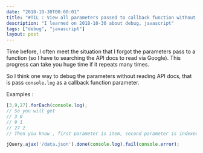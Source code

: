 ```yaml
---
date: "2018-10-30T00:00:01"
title: "#TIL : View all parameters passed to callback function without reading docs"
description: "I learned on 2018-10-30 about debug, javascript"
tags: ["debug", "javascript"]
layout: post
---
```



Time before, I often meet the situation that I forgot the parameters pass to a function (so I have to searching the API docs to read via Google). This progress can take you huge time if it repeats many times.

So I think one way to debug the parameters without reading API docs, that is pass `console.log` as a callback function parameter.

Examples :

```js
[3,9,27].forEach(console.log);
// So you will get
// 3 0
// 9 1
// 27 2
// Then you know , first parameter is item, second parameter is indexed key
```

```js
jQuery.ajax('/data.json').done(console.log).fail(console.error);
```

